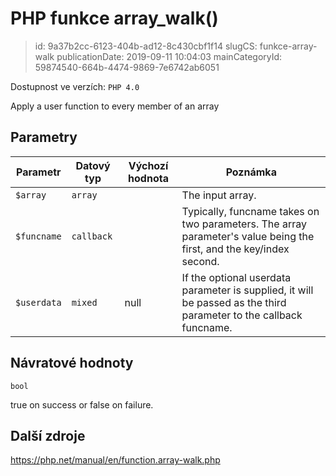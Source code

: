 PHP funkce array_walk()
================================

> id: 9a37b2cc-6123-404b-ad12-8c430cbf1f14
> slugCS: funkce-array-walk
> publicationDate: 2019-09-11 10:04:03
> mainCategoryId: 59874540-664b-4474-9869-7e6742ab6051

Dostupnost ve verzích: `PHP 4.0`

Apply a user function to every member of an array


Parametry
--------------

| Parametr | Datový typ | Výchozí hodnota | Poznámka |
|-----|-----|-----|-----|
| `$array` | `array` |  | The input array. |
| `$funcname` | `callback` |  | Typically, funcname takes on two parameters. The array parameter's value being the first, and the key/index second. |
| `$userdata` | `mixed` | null | If the optional userdata parameter is supplied, it will be passed as the third parameter to the callback funcname. |


Návratové hodnoty
----------------

`bool`

true on success or false on failure.

Další zdroje
------------

https://php.net/manual/en/function.array-walk.php
